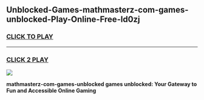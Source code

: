 
## Unblocked-Games-mathmasterz-com-games-unblocked-Play-Online-Free-ld0zj
<h3>
<a href="https://premium76.site?title=mathmasterz-com-games-unblocked&ref=26A">CLICK TO PLAY</a></h3>
<hr>

<h3>
<a href="https://premium76.site?title=mathmasterz-com-games-unblocked&ref=26A">CLICK 2 PLAY</a>
  
</h3>

<a href="https://premium76.site?title=mathmasterz-com-games-unblocked&ref=26A"><img src="https://clearcache.store/games.png"></a>


**mathmasterz-com-games-unblocked games unblocked: Your Gateway to Fun and Accessible Online Gaming**
